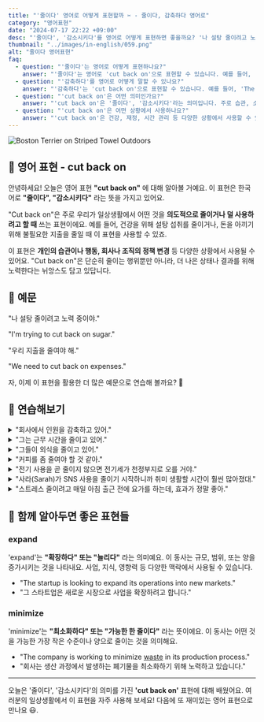 ```yaml
---
title: "'줄이다' 영어로 어떻게 표현할까 ✂️ - 줄이다, 감축하다 영어로"
category: "영어표현"
date: "2024-07-17 22:22 +09:00"
desc: "'줄이다', '감소시키다'를 영어로 어떻게 표현하면 좋을까요? '나 설탕 줄이려고 노력 중이야', '우리 지출을 줄여야 해' 등을 영어로 표현하는 법을 배워봅시다. 다양한 예문을 통해서 연습하고 본인의 표현으로 만들어 보세요."
thumbnail: "../images/in-english/059.png"
alt: "줄이다 영어표현"
faq:
  - question: "'줄이다'는 영어로 어떻게 표현하나요?"
    answer: "'줄이다'는 영어로 'cut back on'으로 표현할 수 있습니다. 예를 들어, 'I'm trying to cut back on sugar'는 '나는 설탕을 줄이려고 노력 중이야'라는 의미입니다."
  - question: "'감축하다'를 영어로 어떻게 말할 수 있나요?"
    answer: "'감축하다'는 'cut back on'으로 표현할 수 있습니다. 예를 들어, 'The company's cutting back on staff.'는 '회사에서 인원을 감축하고 있어'라는 뜻입니다."
  - question: "'cut back on'은 어떤 의미인가요?"
    answer: "'cut back on'은 '줄이다', '감소시키다'라는 의미입니다. 주로 습관, 소비, 또는 사용량을 의도적으로 줄일 때 사용합니다. 'I'm trying to cut back on sugar'는 '나는 설탕을 줄이려고 노력 중이야'라는 의미입니다."
  - question: "'cut back on'은 어떤 상황에서 사용하나요?"
    answer: "'cut back on'은 건강, 재정, 시간 관리 등 다양한 상황에서 사용할 수 있습니다. 예를 들어, 'I'm cutting back on coffee'(커피를 줄이고 있어), 'We're cutting back on our expenses'(우리는 지출을 줄이고 있어), 'He's cutting back on his work hours'(그는 근무 시간을 줄이고 있어) 등으로 사용할 수 있습니다."
---
```


![Boston Terrier on Striped Towel Outdoors](../images/in-english/059-1.avif)

## 🌟 영어 표현 - cut back on

안녕하세요! 오늘은 영어 표현 **"cut back on"** 에 대해 알아볼 거예요. 이 표현은 한국어로 **"줄이다", "감소시키다"** 라는 뜻을 가지고 있어요.

"Cut back on"은 주로 우리가 일상생활에서 어떤 것을 **의도적으로 줄이거나 덜 사용하려고 할 때** 쓰는 표현이에요. 예를 들어, 건강을 위해 설탕 섭취를 줄이거나, 돈을 아끼기 위해 불필요한 지출을 줄일 때 이 표현을 사용할 수 있죠.

이 표현은 **개인의 습관이나 행동, 회사나 조직의 정책 변경** 등 다양한 상황에서 사용될 수 있어요. "Cut back on"은 단순히 줄이는 행위뿐만 아니라, 더 나은 상태나 결과를 위해 노력한다는 뉘앙스도 담고 있답니다.

<script async src="https://pagead2.googlesyndication.com/pagead/js/adsbygoogle.js?client=ca-pub-1465612013356152"
     crossorigin="anonymous"></script>
<!-- engple-horizontal-ad -->

<ins class="adsbygoogle"
     style="display:block"
     data-ad-client="ca-pub-1465612013356152"
     data-ad-slot="2106896038"
     data-ad-format="auto"
     data-full-width-responsive="true"></ins>

<script>
     (adsbygoogle = window.adsbygoogle || []).push({});
</script>

## 📖 예문

"나 설탕 줄이려고 노력 중이야."

"I'm trying to cut back on sugar."

"우리 지출을 줄여야 해."

"We need to cut back on expenses."

자, 이제 이 표현을 활용한 더 많은 예문으로 연습해 볼까요? 🚀

## 💬 연습해보기

<details>
<summary>"회사에서 인원을 감축하고 있어."</summary>
<span>"The company's cutting back on staff."</span>
</details>

<details>
<summary>"그는 근무 시간을 줄이고 있어."</summary>
<span>"He's cutting back on his hours at work."</span>
</details>

<details>
<summary>"그들이 외식을 줄이고 있어."</summary>
<span>"They're cutting back on eating out."</span>
</details>

<details>
<summary>"커피를 좀 줄여야 할 것 같아."</summary>
<span>"I should really cut back on coffee."</span>
</details>

<details>
<summary>"전기 사용을 곧 줄이지 않으면 전기세가 천정부지로 오를 거야."</summary>
<span>"If we don't cut back on our energy use soon, our electricity bill is going to be through the roof."</span>
</details>

<details>
<summary>"사라(Sarah)가 SNS 사용을 줄이기 시작하니까 취미 생활할 시간이 훨씬 많아졌대."</summary>
<span>"When Sarah started cutting back on social media, she found she had so much more time for her hobbies."</span>
</details>

<details>
<summary>"스트레스 줄이려고 매일 아침 출근 전에 요가를 하는데, 효과가 정말 좋아."</summary>
<span>"To cut back on stress, I've been doing yoga every morning before work, and it's made a huge difference."</span>
</details>

## 🤝 함께 알아두면 좋은 표현들

### expand

'expand'는 **"확장하다" 또는 "늘리다"** 라는 의미예요. 이 동사는 규모, 범위, 또는 양을 증가시키는 것을 나타내요. 사업, 지식, 영향력 등 다양한 맥락에서 사용될 수 있습니다.

- "The startup is looking to expand its operations into new markets."
- "그 스타트업은 새로운 시장으로 사업을 확장하려고 합니다."

### minimize

'minimize'는 **"최소화하다" 또는 "가능한 한 줄이다"** 라는 뜻이에요. 이 동사는 어떤 것을 가능한 가장 작은 수준이나 양으로 줄이는 것을 의미해요.

- "The company is working to minimize [waste](/blog/in-english/260.waste/) in its production process."
- "회사는 생산 과정에서 발생하는 폐기물을 최소화하기 위해 노력하고 있습니다."

---

오늘은 '줄이다', '감소시키다'의 의미를 가진 **'cut back on'** 표현에 대해 배웠어요. 여러분의 일상생활에서 이 표현을 자주 사용해 보세요! 다음에 또 재미있는 영어 표현으로 만나요 😃.
